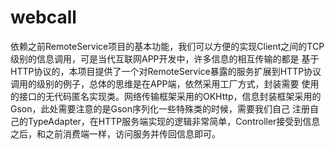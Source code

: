 # webcall

依赖之前RemoteService项目的基本功能，我们可以方便的实现Client之间的TCP级别的信息调用，可是当代互联网APP开发中，许多信息的相互传输的都是
基于HTTP协议的，本项目提供了一个对RemoteService暴露的服务扩展到HTTP协议调用的级别的例子，总体的思维是在APP端，依然采用工厂方式，封装需要
使用的接口的无代码匿名实现类。网络传输框架采用的OKHttp，信息封装框架采用的Gson，此处需要注意的是Gson序列化一些特殊类的时候，需要我们自己
注册自己的TypeAdapter，在HTTP服务端实现的逻辑非常简单，Controller接受到信息之后，和之前消费端一样，访问服务并传回信息即可。
